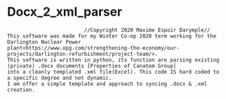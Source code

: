# Docx_2_xml_parser
                             //Copyright 2020 Maxime Espoir Darymple//
	This software was made for my Winter Co-op 2020 term working for the Darlington Nuclear Power 
	plant<https://www.opg.com/strengthening-the-economy/our-projects/darlington-refurbishment/project-team/>. 
	This software is written in python, its function are parsing existing (private) .docx documents [Properties of Canatom Group] 
	into a cleanly templated .xml file(Excel). This code IS hard coded to a specific degree and not dynamic.
	I am offer a simple template and approach to syncing .docx & .xml creation.
